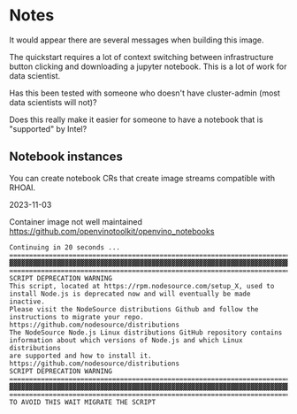 # Notes

It would appear there are several messages when building this image.

The quickstart requires a lot of context switching between infrastructure button clicking and downloading
a jupyter notebook. This is a lot of work for data scientist.

Has this been tested with someone who doesn't have cluster-admin (most data scientists will not)?

Does this really make it easier for someone to have a notebook that is "supported" by Intel?

## Notebook instances

You can create notebook CRs that create image streams compatible with RHOAI.

2023-11-03

Container image not well maintained
https://github.com/openvinotoolkit/openvino_notebooks

```
Continuing in 20 seconds ...
================================================================================
▓▓▓▓▓▓▓▓▓▓▓▓▓▓▓▓▓▓▓▓▓▓▓▓▓▓▓▓▓▓▓▓▓▓▓▓▓▓▓▓▓▓▓▓▓▓▓▓▓▓▓▓▓▓▓▓▓▓▓▓▓▓▓▓▓▓▓▓▓▓▓▓▓▓▓▓▓▓▓▓
================================================================================
SCRIPT DEPRECATION WARNING
This script, located at https://rpm.nodesource.com/setup_X, used to
install Node.js is deprecated now and will eventually be made inactive.
Please visit the NodeSource distributions Github and follow the
instructions to migrate your repo.
https://github.com/nodesource/distributions
The NodeSource Node.js Linux distributions GitHub repository contains
information about which versions of Node.js and which Linux distributions
are supported and how to install it.
https://github.com/nodesource/distributions
SCRIPT DEPRECATION WARNING
================================================================================
▓▓▓▓▓▓▓▓▓▓▓▓▓▓▓▓▓▓▓▓▓▓▓▓▓▓▓▓▓▓▓▓▓▓▓▓▓▓▓▓▓▓▓▓▓▓▓▓▓▓▓▓▓▓▓▓▓▓▓▓▓▓▓▓▓▓▓▓▓▓▓▓▓▓▓▓▓▓▓▓
================================================================================
TO AVOID THIS WAIT MIGRATE THE SCRIPT
```
